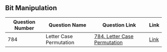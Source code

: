 ## Bit Manipulation

| Question Number | Question Name | Question Link                                                                | Link                                                                                    |
|-----------------|---------------|------------------------------------------------------------------------------|-----------------------------------------------------------------------------------------|
|       784       |Letter Case Permutation| <a href = 'https://leetcode.com/problems/letter-case-permutation/'>784. Letter Case Permutation</a> | <a href = 'https://github.com/JAIDHEER007/LeetCode/tree/main/Programs/LC%20784'>Link</a>|
